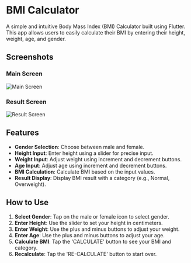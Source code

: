 # BMI Calculator

A simple and intuitive Body Mass Index (BMI) Calculator built using Flutter. This app allows users to easily calculate their BMI by entering their height, weight, age, and gender.

## Screenshots

### Main Screen

![Main Screen](https://github.com/user-attachments/assets/f77e606a-9463-4baa-a7d0-b24e34e1f958)

### Result Screen
![Result Screen](https://github.com/user-attachments/assets/8ed26be0-e247-4546-a4fb-0a4a8a632c44)

## Features


- **Gender Selection**: Choose between male and female.
- **Height Input**: Enter height using a slider for precise input.
- **Weight Input**: Adjust weight using increment and decrement buttons.
- **Age Input**: Adjust age using increment and decrement buttons.
- **BMI Calculation**: Calculate BMI based on the input values.
- **Result Display**: Display BMI result with a category (e.g., Normal, Overweight).

## How to Use

1. **Select Gender**: Tap on the male or female icon to select gender.
2. **Enter Height**: Use the slider to set your height in centimeters.
3. **Enter Weight**: Use the plus and minus buttons to adjust your weight.
4. **Enter Age**: Use the plus and minus buttons to adjust your age.
5. **Calculate BMI**: Tap the 'CALCULATE' button to see your BMI and category.
6. **Recalculate**: Tap the 'RE-CALCULATE' button to start over.
